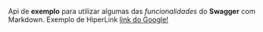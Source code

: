 ﻿Api de **exemplo** para utilizar algumas das *funcionalidades* do **Swagger** com Markdown.
Exemplo de HiperLink [link do Google!](http://google.com)